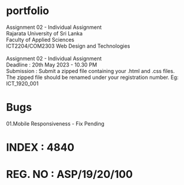 # portfolio
Assignment 02 - Individual Assignment
<br>
Rajarata University of Sri Lanka
<br>
Faculty of Applied Sciences
<br>
ICT2204/COM2303 Web Design and Technologies
<br><br>
Assignment 02 - Individual Assignment
<br>
Deadline : 20th May 2023 - 10.30 PM
<br>
Submission : Submit a zipped file containing your .html and .css files.
<br>
The zipped file should be renamed under your registration number. Eg: ICT_1920_001
<br>
# Bugs
01.Mobile Responsiveness - Fix Pending
#

# INDEX : 4840
# REG. NO : ASP/19/20/100
